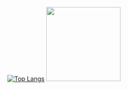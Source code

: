 [![Top Langs](https://github-readme-stats.vercel.app/api/top-langs/?username=artmenlope&layout=compact)](https://github.com/artmenlope)
<img src="https://media3.giphy.com/media/OphWiURz4aZ2isAmrc/giphy.gif?cid=790b76111b824492945708291e2b8ddcd4fdfbc4df92888b&rid=giphy.gif&ct=s" width="170">
